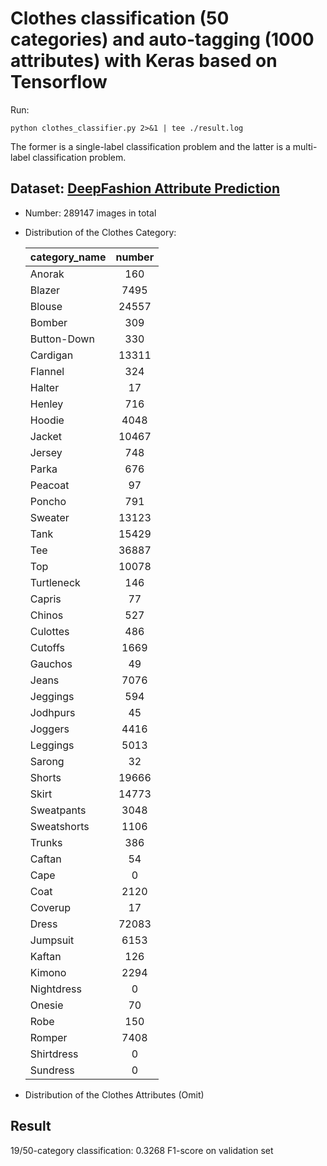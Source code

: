 # Clothes classification (50 categories) and auto-tagging (1000 attributes) with Keras based on Tensorflow

Run:
```script
python clothes_classifier.py 2>&1 | tee ./result.log
```
The former is a single-label classification problem and the latter is a multi-label classification problem.

## Dataset: [DeepFashion Attribute Prediction](http://mmlab.ie.cuhk.edu.hk/projects/DeepFashion.html)
  - Number: 289147 images in total
  - Distribution of the Clothes Category:
  
    | category_name | number |
    |---------------|:------:|
    |Anorak         |160     |
    |Blazer         |7495    |
    |Blouse         |24557   |
    |Bomber         |309     |
    |Button-Down    |330     |
    |Cardigan       |13311   |
    |Flannel        |324     |
    |Halter         |17      |
    |Henley         |716     |
    |Hoodie         |4048    |
    |Jacket         |10467   |
    |Jersey         |748     |
    |Parka          |676     |
    |Peacoat        |97      |
    |Poncho         |791     |
    |Sweater        |13123   |
    |Tank           |15429   |
    |Tee            |36887   |
    |Top            |10078   |
    |Turtleneck     |146     |
    |Capris         |77      |
    |Chinos         |527     |
    |Culottes       |486     |
    |Cutoffs        |1669    |
    |Gauchos        |49      |
    |Jeans          |7076    |
    |Jeggings       |594     |
    |Jodhpurs       |45      |
    |Joggers        |4416    |
    |Leggings       |5013    |
    |Sarong         |32      |
    |Shorts         |19666   |
    |Skirt          |14773   |
    |Sweatpants     |3048    |
    |Sweatshorts    |1106    |
    |Trunks         |386     |
    |Caftan         |54      |
    |Cape           |0       |
    |Coat           |2120    |
    |Coverup        |17      |
    |Dress          |72083   |
    |Jumpsuit       |6153    |
    |Kaftan         |126     |
    |Kimono         |2294    |
    |Nightdress     |0       |
    |Onesie         |70      |
    |Robe           |150     |
    |Romper         |7408    |
    |Shirtdress     |0       |
    |Sundress       |0       |

  - Distribution of the Clothes Attributes (Omit)
  
  
  ## Result
  
  19/50-category classification: 0.3268 F1-score on validation set
 
